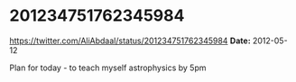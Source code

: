 # 201234751762345984
https://twitter.com/AliAbdaal/status/201234751762345984
**Date:** 2012-05-12

Plan for today - to teach myself astrophysics by 5pm
